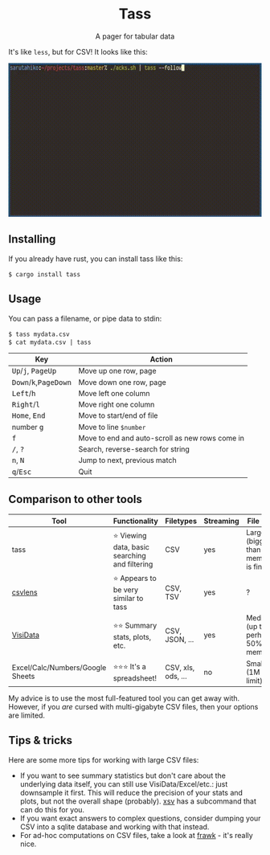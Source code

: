 <h1 align="center">Tass</h1>
<p align="center">A pager for tabular data</p>

It's like `less`, but for CSV!  It looks like this:

<img src="https://github.com/asayers/tass/raw/master/demo.gif">

## Installing

If you already have rust, you can install tass like this:

```
$ cargo install tass
```

## Usage

You can pass a filename, or pipe data to stdin:

```
$ tass mydata.csv
$ cat mydata.csv | tass
```

Key                                               | Action
--------------------------------------------------|--------------------------------------------------
<kbd>Up</kbd>/<kbd>j</kbd>,  <kbd>PageUp</kbd>    | Move up one row, page
<kbd>Down</kbd>/<kbd>k</kbd>,<kbd>PageDown</kbd>  | Move down one row, page
<kbd>Left</kbd>/<kbd>h</kbd>                      | Move left one column
<kbd>Right</kbd>/<kbd>l</kbd>                     | Move right one column
<kbd>Home</kbd>, <kbd>End</kbd>                   | Move to start/end of file
number <kbd>g</kbd>                               | Move to line `$number`
<kbd>f</kbd>                                      | Move to end and auto-scroll as new rows come in
<kbd>/</kbd>, <kbd>?</kbd>                        | Search, reverse-search for string
<kbd>n</kbd>, <kbd>N</kbd>                        | Jump to next, previous match
<kbd>q</kbd>/<kbd>Esc</kbd>                       | Quit

## Comparison to other tools

Tool                             | Functionality                                   | Filetypes          | Streaming | File size
---------------------------------|-------------------------------------------------|--------------------|-----------|------------------------------------
tass                             | ⭐ Viewing data, basic searching and filtering  | CSV                | yes       | Large (bigger than memory is fine)
[csvlens]                        | ⭐ Appears to be very similar to tass           | CSV, TSV           | yes       | ?
[VisiData]                       | ⭐⭐ Summary stats, plots, etc.                 | CSV, JSON, ...     | yes       | Medium (up to perhaps 50% of memory)
Excel/Calc/Numbers/Google Sheets | ⭐⭐⭐ It's a spreadsheet!                      | CSV, xls, ods, ... | no        | Small (1M row limit)

My advice is to use the most full-featured tool you can get away with.
However, if you _are_ cursed with multi-gigabyte CSV files, then your options
are limited.

[VisiData]: https://www.visidata.org/
[csvlens]: https://github.com/YS-L/csvlens

## Tips & tricks

Here are some more tips for working with large CSV files:

* If you want to see summary statistics but don't care about the underlying
  data itself, you can still use VisiData/Excel/etc.: just downsample it first.
  This will reduce the precision of your stats and plots, but not the overall
  shape (probably).  [xsv] has a subcommand that can do this for you.
* If you want exact answers to complex questions, consider dumping your CSV
  into a sqlite database and working with that instead.
* For ad-hoc computations on CSV files, take a look at [frawk] - it's
  really nice.

[xsv]: https://github.com/BurntSushi/xsv
[frawk]: https://github.com/ezrosent/frawk

